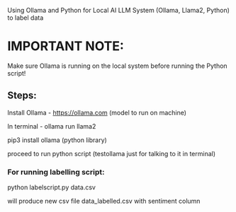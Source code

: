 Using Ollama and Python for Local AI LLM System (Ollama, Llama2, Python) to label data


# IMPORTANT NOTE:
Make sure Ollama is running on the local system before running the Python script!


## Steps:
Install Ollama - https://ollama.com (model to run on machine)

In terminal - ollama run llama2 

pip3 install ollama (python library)

proceed to run python script (testollama just for talking to it in terminal)



### For running labelling script:

python labelscript.py data.csv

will produce new csv file data_labelled.csv with sentiment column

